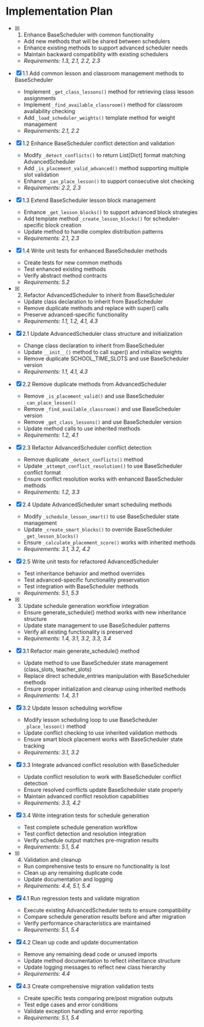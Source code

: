 # Implementation Plan

- [x] 1. Enhance BaseScheduler with common functionality




  - Add new methods that will be shared between schedulers
  - Enhance existing methods to support advanced scheduler needs
  - Maintain backward compatibility with existing schedulers
  - _Requirements: 1.3, 2.1, 2.2, 2.3_

- [x] 1.1 Add common lesson and classroom management methods to BaseScheduler


  - Implement `_get_class_lessons()` method for retrieving class lesson assignments
  - Implement `_find_available_classroom()` method for classroom availability checking
  - Add `_load_scheduler_weights()` template method for weight management
  - _Requirements: 2.1, 2.2_

- [x] 1.2 Enhance BaseScheduler conflict detection and validation


  - Modify `_detect_conflicts()` to return List[Dict] format matching AdvancedScheduler
  - Add `_is_placement_valid_advanced()` method supporting multiple slot validation
  - Enhance `_can_place_lesson()` to support consecutive slot checking
  - _Requirements: 2.2, 2.3_

- [x] 1.3 Extend BaseScheduler lesson block management


  - Enhance `_get_lesson_blocks()` to support advanced block strategies
  - Add template method `_create_lesson_blocks()` for scheduler-specific block creation
  - Update method to handle complex distribution patterns
  - _Requirements: 2.1, 2.3_

- [x] 1.4 Write unit tests for enhanced BaseScheduler methods






  - Create tests for new common methods
  - Test enhanced existing methods
  - Verify abstract method contracts
  - _Requirements: 5.2_

- [x] 2. Refactor AdvancedScheduler to inherit from BaseScheduler




  - Update class declaration to inherit from BaseScheduler
  - Remove duplicate methods and replace with super() calls
  - Preserve advanced-specific functionality
  - _Requirements: 1.1, 1.2, 4.1, 4.3_

- [x] 2.1 Update AdvancedScheduler class structure and initialization


  - Change class declaration to inherit from BaseScheduler
  - Update `__init__()` method to call super() and initialize weights
  - Remove duplicate SCHOOL_TIME_SLOTS and use BaseScheduler version
  - _Requirements: 1.1, 4.1, 4.3_

- [x] 2.2 Remove duplicate methods from AdvancedScheduler


  - Remove `_is_placement_valid()` and use BaseScheduler `_can_place_lesson()`
  - Remove `_find_available_classroom()` and use BaseScheduler version
  - Remove `_get_class_lessons()` and use BaseScheduler version
  - Update method calls to use inherited methods
  - _Requirements: 1.2, 4.1_

- [x] 2.3 Refactor AdvancedScheduler conflict detection


  - Remove duplicate `_detect_conflicts()` method
  - Update `_attempt_conflict_resolution()` to use BaseScheduler conflict format
  - Ensure conflict resolution works with enhanced BaseScheduler methods
  - _Requirements: 1.2, 3.3_

- [x] 2.4 Update AdvancedScheduler smart scheduling methods


  - Modify `_schedule_lesson_smart()` to use BaseScheduler state management
  - Update `_create_smart_blocks()` to override BaseScheduler `_get_lesson_blocks()`
  - Ensure `_calculate_placement_score()` works with inherited methods
  - _Requirements: 3.1, 3.2, 4.2_

- [x] 2.5 Write unit tests for refactored AdvancedScheduler






  - Test inheritance behavior and method overrides
  - Test advanced-specific functionality preservation
  - Test integration with BaseScheduler methods
  - _Requirements: 5.1, 5.3_

- [x] 3. Update schedule generation workflow integration





  - Ensure generate_schedule() method works with new inheritance structure
  - Update state management to use BaseScheduler patterns
  - Verify all existing functionality is preserved
  - _Requirements: 1.4, 3.1, 3.2, 3.3, 3.4_

- [x] 3.1 Refactor main generate_schedule() method


  - Update method to use BaseScheduler state management (class_slots, teacher_slots)
  - Replace direct schedule_entries manipulation with BaseScheduler methods
  - Ensure proper initialization and cleanup using inherited methods
  - _Requirements: 1.4, 3.1_

- [x] 3.2 Update lesson scheduling workflow


  - Modify lesson scheduling loop to use BaseScheduler `_place_lesson()` method
  - Update conflict checking to use inherited validation methods
  - Ensure smart block placement works with BaseScheduler state tracking
  - _Requirements: 3.1, 3.2_

- [x] 3.3 Integrate advanced conflict resolution with BaseScheduler


  - Update conflict resolution to work with BaseScheduler conflict detection
  - Ensure resolved conflicts update BaseScheduler state properly
  - Maintain advanced conflict resolution capabilities
  - _Requirements: 3.3, 4.2_

- [x] 3.4 Write integration tests for schedule generation






  - Test complete schedule generation workflow
  - Test conflict detection and resolution integration
  - Verify schedule output matches pre-migration results
  - _Requirements: 5.1, 5.4_

- [x] 4. Validation and cleanup




  - Run comprehensive tests to ensure no functionality is lost
  - Clean up any remaining duplicate code
  - Update documentation and logging
  - _Requirements: 4.4, 5.1, 5.4_

- [x] 4.1 Run regression tests and validate migration


  - Execute existing AdvancedScheduler tests to ensure compatibility
  - Compare schedule generation results before and after migration
  - Verify performance characteristics are maintained
  - _Requirements: 5.1, 5.4_

- [x] 4.2 Clean up code and update documentation


  - Remove any remaining dead code or unused imports
  - Update method documentation to reflect inheritance structure
  - Update logging messages to reflect new class hierarchy
  - _Requirements: 4.4_

- [x] 4.3 Create comprehensive migration validation tests






  - Create specific tests comparing pre/post migration outputs
  - Test edge cases and error conditions
  - Validate exception handling and error reporting
  - _Requirements: 5.1, 5.4_